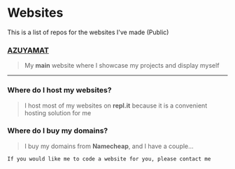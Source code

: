 # Websites

This is a list of repos for the websites I've made (Public)

### [AZUYAMAT](https://azuyamat.com)

> My **main** website where I showcase my projects and display myself
---
### Where do I host my websites?

> I host most of my websites on **repl.it** because it is a convenient hosting solution for me

### Where do I buy my domains?

> I buy my domains from **Namecheap**, and I have a couple...



	If you would like me to code a website for you, please contact me
